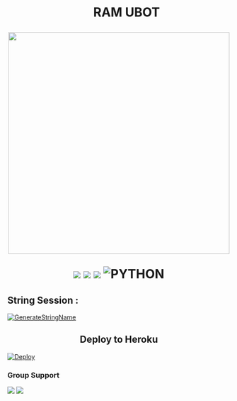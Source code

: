 
<h1 align="center"><img width="35px">RAM UBOT
<p align="center"><img src="https://telegra.ph/file/e62dcb31e02594af0fab4.png" width="500"></p>
<p align="center">
<p align="center">
    <a href="https://github.com/hitokizzy/RAM-UBOT_EXTENDED"><img src="https://img.shields.io/github/last-commit/hitokizzy/RAM-UBOT_EXTENDED?color=ff0000&logo=github&logoColor=ffffff&style=for-the-badge" /></a>
    <a href="https://github.com/hitokizzy/RAM-UBOT_EXTENDED"> <img src="https://img.shields.io/github/repo-size/hitokizzy/RAM-UBOT_EXTENDED?logo=github&style=for-the-badge" /></a>
    <a href="https://pypi.org/project/Telethon/"><img src="https://img.shields.io/pypi/v/telethon?color=important&label=telethon&logo=python&logoColor=brightgreen&style=for-the-badge" /></a>
    <img alt="PYTHON" src="https://img.shields.io/badge/PYTHON-v3.9.6-purple?style=for-the-badge&logo=appveyor"/>
    </p>

## String Session :
[![GenerateStringName](https://img.shields.io/badge/repl.it-generateStringName-white)](https://t.me/GeezStringBot)

<h2 align="center">
Deploy to Heroku
</h2>

[![Deploy](https://www.herokucdn.com/deploy/button.svg)](https://telegram.dog/XTZ_HerokuBot?start=aGl0b2tpenp5L1JBTS1VQk9UX0VYVEVOREVEIG1hc3Rlcg)


### Group Support 
<a href="https://t.me/ramsupportt"><img src="https://img.shields.io/badge/Join-Group%20Support1-blue.svg?style=for-the-badge&logo=Telegram"></a> <a href="https://t.me/GeezSupport"><img src="https://img.shields.io/badge/Join-Groups%20Support2-blue.svg?style=for-the-badge&logo=Telegram"></a>

##

